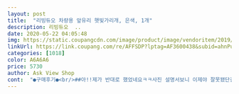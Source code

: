 ```yaml
---
layout: post 
title:  "리빙듀오 차량용 앞유리 햇빛가리개, 은색, 1개" 
description: 리빙듀오  ..
date: 2020-05-22 04:05:48 
img: https://static.coupangcdn.com/image/product/image/vendoritem/2019/04/04/3690225001/31314981-e05f-4cf9-a27b-42112b86b8e2.jpg 
linkUrl: https://link.coupang.com/re/AFFSDP?lptag=AF3600438&subid=ahnPublicAsk&pageKey=90340265&itemId=281882555&vendorItemId=3690225001&traceid=V0-113-777f6cfc3cf64614 
categories: [1018] 
color: A6A6A6 
price: 5730 
author: Ask View Shop 
cont:  "●구매후기●<br/>##아!!제가 반대로 했었네요ㅋㅋ사진 설명서보니 이제야 잘못됐단걸 알았어요.<br/>푸헤헤 언능 가서 앞뒤 바꿔야겠어요ㅋㅋ##<br/><br/> -<br/> -<br/> -후기<br/> -<br/><br/> -추가후기<br/><br/> -<br/> -마지막 후기<br/> -<br/> -<br/>5000원대 앞유리 덮어서 덜 덥게 할 수 있는거면 대박이죠.<br/><br/>강추강추!!!!!!!!!!<br/>게다가 보관할 곳이 마땅치않아 대강 옆자리나 뒷자리에다가 놓는데 좀 보기싫어요.<br/><br/>그런데 한 낮에 쨍쨍할 때 쓰면 차 안 온도가 떨어져 도움이 될 것 같긴해요.<br/><br/>급하게 내려야할 땐, 못하고 나가게되더라구요.<br/><br/>다만 오랜시간이 아닌 몇십분 정도만 주차를 해야할땐 요걸로 효과를 볼 것 같아요<br/>다음날에는 창문을 모두 조금씩 열어두고 이것 부착하고 나갔다 왔더니 온도가 더 떨어진 것 같더라구요.<br/><br/>뒤 트렁크에다 한번 넣어봤거니 급하게 나갈땐 손이 잘 안가구요.<br/> 이 부분은 걍 제 성격이 급해서인걸 수도 있어요 ㅋ<br/>땡볕에 차를 타더라도 바로 앉을 수 있어서 좋으니 그것만으로도 만족인데, 그 덕에 차안 온도까지 낮아지니 에어컨을 틀어도 오래지않아 시원한 바람이 나와 더위가 금방 가시네요.<br/>(사진 참조)<br/>막상 사용해보니 편리성은 떨어져요.<br/><br/>몇번 더 실험 해보고 다시 추가후기를 올리겠지만 지금까지 써본 결과 직사광선이 곧바로 차 안에 들어오지 않아 내부온도가 좀 떨어지는것 같아요.<br/><br/>분명 정상제품 넣으셨을텐데 운송되는과정에서 찌그러지면서 날씨도 그렇고,그대로 굳은듯요ㅎㅎㅎ<br/>사용하지 않을 때, 차량 운행중에 놔둘데가 없어서 지저분한 것 같아 약간 불만족 스러움도 있었는데, 효과 단단히 봤어요.<br/><br/>앞 유리에 부착하는거라 직사광선을 막아주니 온도가 떨어지는 듯요.<br/><br/>약간 주름 가있지만 사용하는데에는 지장없을거 같고요 두께감도 괜찮습니다 얇지않아요.<br/> 사진은 블랙박스를 위해 파여있는 곳인데요, 꽤 깊어서 블박을 가리지는 않을거 같아요.<br/><br/>어차피 오래 땡볕에 놔두니 달궈질대로 차안이 달궈져서 차 안 온도가 무쟈게 올라가 뜨겁긴 매 한가지더라구요.<br/><br/>여튼 해 쨍쨍 뜰때 길거리에다가 세워두고 두어시간 후에 탔는데 확실히 온도는 좀 떨어진 듯 했어요.<br/><br/>오늘 무지하게 더웠는데 이거 덮어놓고 가니 차 탈때 한결 낫더라구요.<br/><br/>오랜시간 주차하고 차 타보니 이 가리개가 별로 그닥 크게 효과는 없었어요ㅠㅠ<br/>완전 대만족 중<br/>요새 계속 오랜시간을 땡볕에 주차했어요.<br/><br/>우선은 만족하고 있어요^^<br/>장마라 구입 후 아직 한번도 못썼어요.<br/><br/>제일 좋은게 직사광선을 바로 받지않으니 의자가 뜨겁게 달궈지지 않아 시트에 바로 앉는게 가능해진 점이예요.<br/><br/>즉, 차량을 땡볕에 놔둬야 하시는 분들은 필히 사세요!!!!!!!!!!<br/>지금처럼 더운날엔 안하는것보다 하는게 낫긴한데 드라마틱한 온도차는 못느끼겠어요.<br/>아마 앞뒤옆 다하면 좀 더 나을것 같기도 하구요.<br/>그래도 안하는것보단 낫다싶은게,차에 탈때 숨이 턱턱 막히진않고 아 덥다 이느낌??근데 신랑꺼랑 두개를 구입했는데요 신랑한테간게 뽁뽁이가 한개 불량이예요.<br/>교환이나 반품할까하다가 제주도라는 특성상  판매자분이 뽁뽁이 하나만 보내는것도 부담일테고 해서 집에놀고있던 뽁뽁이 대충끼워쓰고 있어요ㅋ<br/>직사광선에 노출시켜야 하시는 운전자 분들,<br/>하지만 역시나 흡착판이 문제네요.<br/> 주문하면서도 흡착판은 안 좋겠지 예상했지만요.<br/> 흡착력은 좋으나 표면이 고르게 펴져있지않아서 흡착이 지속되질 못합니다.<br/> 즉 구겨져있다는거죠.<br/>.<br/> 이럴거면 햇빛가리개는 사는 이유가 전혀 없는데요.<br/>.<br/>ㅎㅎ 별 2개 뺍니다.<br/><br/>" 
---
```

